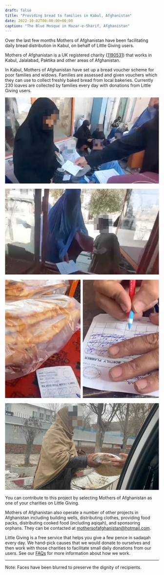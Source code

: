 ```yaml
---
draft: false
title: "Providing bread to families in Kabul, Afghanistan"
date: 2022-10-02T00:00:00+00:00
caption: "The Blue Mosque in Mazar-e-Sharif, Afghanistan"
---
```


Over the last few months Mothers of Afghanistan have been facilitating daily bread distribution in Kabul, on behalf of Little Giving users. 

Mothers of Afghanistan is a UK registered charity ([1190531](https://register-of-charities.charitycommission.gov.uk/charity-search/-/charity-details/5152229)) that works in Kabul, Jalalabad, Paktika and other areas of Afghanistan. 

In Kabul, Mothers of Afghanistan have set up a bread voucher scheme for poor families and widows. Families are assessed and given vouchers which they can use to collect freshly baked bread from local bakeries. Currently 230 loaves are collected by families every day with donations from Little Giving users.

![Mothers of Afghanistan staff give bread vouches to widows](b.jpg)

![A family present vouchers to collect bread at a local bakery](a.jpg)

![Vouchers are signed by the bakery](c.jpg)

![Bread distributed on the streets of Kabul](d.jpg)

You can contribute to this project by selecting Mothers of Afghanistan as one of your charities on Little Giving.

Mothers of Afghanistan also operate a number of other projects in Afghanistan including building wells, distributing clothes, providing food packs, distributing cooked food (including aqiqah), and sponsoring orphans. They can be contacted at [mothersofafghanistan@hotmail.com](mailto:mothersofafghanistan@hotmail.com).

Little Giving is a free service that helps you give a few pence in sadaqah every day. We hand-pick causes that we would donate to ourselves and then work with those charities to facilitate small daily donations from our users. See our [FAQs](https://www.littlegiving.org/support) for more information about how we work.

---

Note: Faces have been blurred to preserve the dignity of recipients.